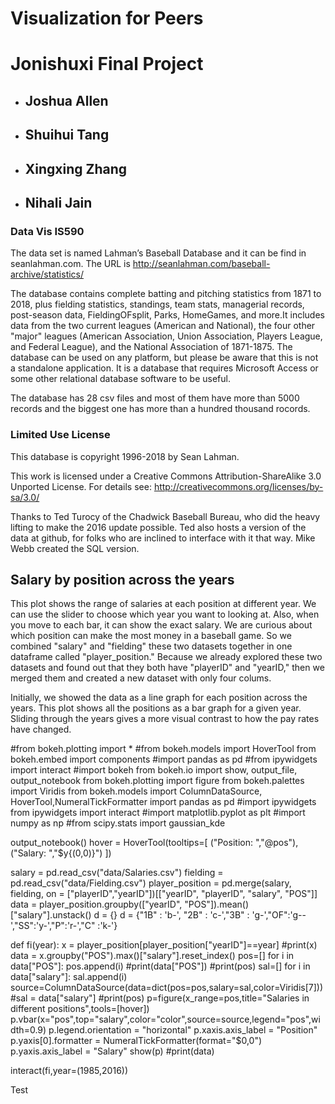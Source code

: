    
Visualization for Peers
===========
# Jonishuxi Final Project
* ## Joshua Allen
* ## Shuihui Tang
* ## Xingxing Zhang
* ## Nihali Jain
### Data Vis IS590

The data set is named Lahman’s Baseball Database and it can be find in seanlahman.com. The URL is http://seanlahman.com/baseball-archive/statistics/

The database contains complete batting and pitching statistics from 1871 to 2018, plus fielding statistics, standings, team stats, managerial records, post-season data, FieldingOFsplit, Parks, HomeGames, and more.It includes data from the two current leagues (American and National), the four other "major" leagues (American Association, Union Association, Players League, and Federal League), and the National Association of 1871-1875. The database can be used on any platform, but please be aware that this is not a standalone application. It is a database that requires Microsoft Access or some other relational database software to be useful.

The database has 28 csv files and most of them have more than 5000 records and the biggest one has more than a hundred thousand rocords.

### Limited Use License
This database is copyright 1996-2018 by Sean Lahman.

This work is licensed under a Creative Commons Attribution-ShareAlike 3.0 Unported License.  For details see: http://creativecommons.org/licenses/by-sa/3.0/

Thanks to Ted Turocy of the Chadwick Baseball Bureau, who did the heavy lifting to make the 2016 update possible. Ted also hosts a version of the data at github, for folks who are inclined to interface with it that way. Mike Webb created the SQL version.

## Salary by position across the years

This plot shows the range of salaries at each position at different year. We can use the slider to choose which year you want to looking at. Also, when you move to each bar, it can show the exact salary. We are curious about which position can make the most money in a baseball game. So we combined "salary" and "fielding" these two datasets together in one dataframe called "player_position." Because we already explored these two datasets and found out that they both have "playerID" and "yearID," then we merged them and created a new dataset with only four colums.

Initially, we showed the data as a line graph for each position across the years. This plot shows all the positions as a bar graph for a given year. Sliding through the years gives a more visual contrast to how the pay rates have changed.

#from bokeh.plotting import *
#from bokeh.models import HoverTool
from bokeh.embed import components
#import pandas as pd
#from ipywidgets import interact
#import bokeh
from bokeh.io import show, output_file, output_notebook
from bokeh.plotting import figure
from bokeh.palettes import Viridis
from bokeh.models import ColumnDataSource, HoverTool,NumeralTickFormatter
import pandas as pd
#import ipywidgets
from ipywidgets import interact
#import matplotlib.pyplot as plt
#import numpy as np
#from scipy.stats import gaussian_kde

output_notebook()
hover = HoverTool(tooltips=[
   ("Position: ","@pos"),
   ("Salary: ","$y{(0,0)}")
])

salary = pd.read_csv("data/Salaries.csv")
fielding = pd.read_csv("data/Fielding.csv")
player_position = pd.merge(salary, fielding, on = ["playerID","yearID"])[["yearID", "playerID", "salary", "POS"]]
data = player_position.groupby(["yearID", "POS"]).mean()["salary"].unstack()
d = {}
d = {"1B" : 'b-', "2B" : 'c-',"3B" : 'g-',"OF":'g--',"SS":'y-',"P":'r-',"C" :'k-'}

def fi(year):
    x = player_position[player_position["yearID"]==year]
    #print(x)
    data = x.groupby("POS").max()["salary"].reset_index()
    pos=[]
    for i in data["POS"]:
        pos.append(i)
    #print(data["POS"])
    #print(pos)
    sal=[]
    for i in data["salary"]:
        sal.append(i)
    source=ColumnDataSource(data=dict(pos=pos,salary=sal,color=Viridis[7]))
    #sal = data["salary"]
    #print(pos)
    p=figure(x_range=pos,title="Salaries in different positions",tools=[hover])
    p.vbar(x="pos",top="salary",color="color",source=source,legend="pos",width=0.9)
    p.legend.orientation = "horizontal"
    p.xaxis.axis_label = "Position"
    p.yaxis[0].formatter = NumeralTickFormatter(format="$0,0")
    p.yaxis.axis_label = "Salary"
    show(p)
    #print(data)

interact(fi,year=(1985,2016))

Test


